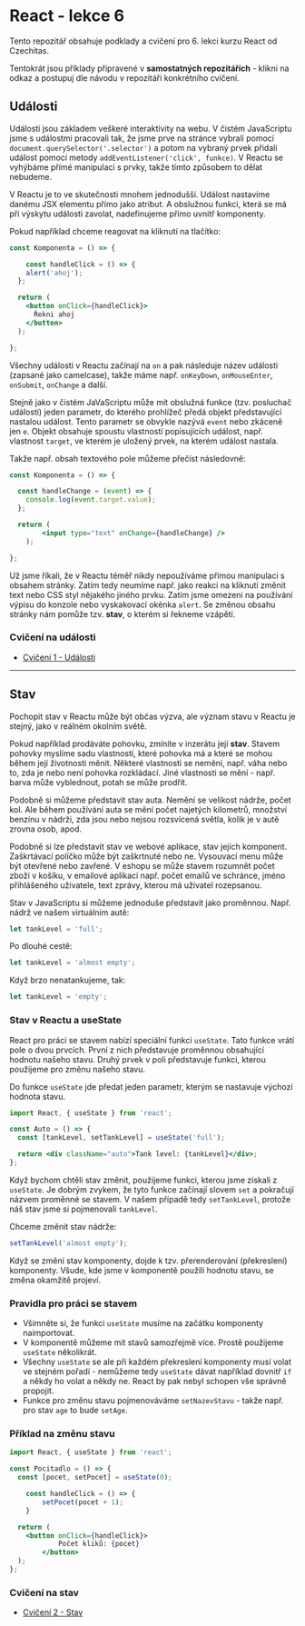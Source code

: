 # React - lekce 6

Tento repozitář obsahuje podklady a cvičení pro 6. lekci kurzu React od Czechitas.

Tentokrát jsou příklady připravené v **samostatných repozitářích** - klikni na odkaz a postupuj dle návodu v repozitáři konkrétního cvičení.

## Události

Události jsou základem veškeré interaktivity na webu. V čistém JavaScriptu jsme s událostmi pracovali tak, že jsme prve na stránce vybrali pomocí `document.querySelector('.selector')` a potom na vybraný prvek přidali událost pomocí metody `addEventListener('click', funkce)`. V Reactu se vyhýbáme přímé manipulaci s prvky, takže tímto způsobem to dělat nebudeme.

V Reactu je to ve skutečnosti mnohem jednodušší. Událost nastavíme danému JSX elementu přímo jako atribut. A obslužnou funkci, která se má při výskytu události zavolat, nadefinujeme přímo uvnitř komponenty.

Pokud například chceme reagovat na kliknutí na tlačítko:
```jsx
const Komponenta = () => {

	const handleClick = () => {
    alert('ahoj');
  };

  return (
    <button onClick={handleClick}>
      Řekni ahoj
    </button>
  );

};
```

Všechny události v Reactu začínají na `on` a pak následuje název události (zapsané jako camelcase), takže máme např. `onKeyDown`, `onMouseEnter`, `onSubmit`, `onChange` a další.

Stejně jako v čistém JaVaScriptu může mít obslužná funkce (tzv. posluchač události) jeden parametr, do kterého prohlížeč předá objekt představující nastalou událost. Tento parametr se obvykle nazývá `event` nebo zkáceně jen `e`. Objekt obsahuje spoustu vlastností popisujících událost, např. vlastnost `target`, ve kterém je uložený prvek, na kterém událost nastala.

Takže např. obsah textového pole můžeme přečíst následovně:

```jsx
const Komponenta = () => {

  const handleChange = (event) => {
    console.log(event.target.value);
  };

  return (
		<input type="text" onChange={handleChange} />
	);

};
```

Už jsme říkali, že v Reactu téměř nikdy nepoužíváme přímou manipulaci s obsahem stránky. Zatím tedy neumíme např. jako reakci na kliknutí změnit text nebo CSS styl nějakého jiného prvku. Zatím jsme omezeni na používání výpisu do konzole nebo vyskakovací okénka `alert`. Se změnou obsahu stránky nám pomůže tzv. **stav**, o kterém si řekneme vzápětí.

### Cvičení na události

- [Cvičení 1 - Události](https://github.com/Czechitas-React-podklady/Cviceni-React-udalosti)

---

## Stav

Pochopit stav v Reactu může být občas výzva, ale význam stavu v Reactu je stejný, jako v reálném okolním světě.

Pokud například prodáváte pohovku, zmíníte v inzerátu její **stav**. Stavem pohovky myslíme sadu vlastností, které pohovka má a které se mohou během její životnosti měnit. Některé vlastnosti se nemění, např. váha nebo to, zda je nebo není pohovka rozkládací. Jiné vlastnosti se mění - např. barva může vyblednout, potah se může prodřít.

Podobně si můžeme představit stav auta. Nemění se velikost nádrže, počet kol. Ale během používání auta se mění počet najetých kilometrů, množství benzínu v nádrži, zda jsou nebo nejsou rozsvícená světla, kolik je v autě zrovna osob, apod.

Podobně si lze představit stav ve webové aplikace, stav jejích komponent. Zaškrtávací políčko může být zaškrtnuté nebo ne. Vysouvací menu může být otevřené nebo zavřené. V eshopu se může stavem rozumnět počet zboží v košíku, v emailové aplikaci např. počet emailů ve schránce, jméno přihlášeného uživatele, text zprávy, kterou má uživatel rozepsanou.

Stav v JavaScriptu si můžeme jednoduše představit jako proměnnou. Např. nádrž ve našem virtuálním autě:

```jsx
let tankLevel = 'full';
```

Po dlouhé cestě:

```jsx
let tankLevel = 'almost empty';
```

Když brzo nenatankujeme, tak:

```jsx
let tankLevel = 'empty';
```

### Stav v Reactu a useState

React pro práci se stavem nabízí speciální funkci `useState`. Tato funkce vrátí pole o dvou prvcích. První z nich představuje proměnnou obsahující hodnotu našeho stavu. Druhý prvek v poli představuje funkci, kterou použijeme pro změnu našeho stavu.

Do funkce `useState` jde předat jeden parametr, kterým se nastavuje výchozí hodnota stavu.

```jsx
import React, { useState } from 'react';

const Auto = () => {
  const [tankLevel, setTankLevel] = useState('full');

  return <div className="auto">Tank level: {tankLevel}</div>;
};
```

Když bychom chtěli stav změnit, použijeme funkci, kterou jsme získali z `useState`. Je dobrým zvykem, že tyto funkce začínají slovem `set` a pokračují názvem proměnné se stavem. V našem případě tedy `setTankLevel`, protože náš stav jsme si pojmenovali `tankLevel`.

Chceme změnit stav nádrže:

```jsx
setTankLevel('almost empty');
```

Když se změní stav komponenty, dojde k tzv. přerenderování (překreslení) komponenty. Všude, kde jsme v komponentě použili hodnotu stavu, se změna okamžitě projeví.

### Pravidla pro práci se stavem

- Všimněte si, že funkci `useState` musíme na začátku komponenty naimportovat.
- V komponentě můžeme mít stavů samozřejmě více. Prostě použijeme `useState` několikrát.
- Všechny `useState` se ale při každém překreslení komponenty musí volat ve stejném pořadí - nemůžeme tedy `useState` dávat například dovnitř `if` a někdy ho volat a někdy ne. React by pak nebyl schopen vše správně propojit.
- Funkce pro změnu stavu pojmenováváme `setNazevStavu` - takže např. pro stav `age` to bude `setAge`.

### Příklad na změnu stavu

```jsx
import React, { useState } from 'react';

const Pocitadlo = () => {
  const [pocet, setPocet] = useState(0);

	const handleClick = () => {
		setPocet(pocet + 1);
	}

  return (
    <button onClick={handleClick}>
			Počet kliků: {pocet}
		</button>
  );
};
```

### Cvičení na stav

- [Cvičení 2 - Stav](https://github.com/Czechitas-React-podklady/Cviceni-React-stav)
